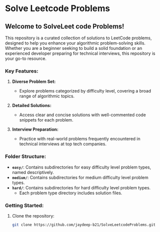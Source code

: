# Solve Leetcode Problems

## Welcome to SolveLeet code Problems!

This repository is a curated collection of solutions to LeetCode problems, designed to help you enhance your algorithmic problem-solving skills. Whether you are a beginner seeking to build a solid foundation or an experienced developer preparing for technical interviews, this repository is your go-to resource.

### Key Features:

1. **Diverse Problem Set:**
   - Explore problems categorized by difficulty level, covering a broad range of algorithmic topics.

2. **Detailed Solutions:**
   - Access clear and concise solutions with well-commented code snippets for each problem.

3. **Interview Preparation:**
   - Practice with real-world problems frequently encountered in technical interviews at top tech companies.

### Folder Structure:

- **`easy/`**: Contains subdirectories for easy difficulty level problem types, named descriptively.
- **`medium/`**: Contains subdirectories for medium difficulty level problem types.
- **`hard/`**: Contains subdirectories for hard difficulty level problem types.
  - Each problem type directory includes solution files.

### Getting Started:

1. Clone the repository:

   ```bash
   git clone https://github.com/jaydeep-b21/SolveLeetcodeProblems.git
